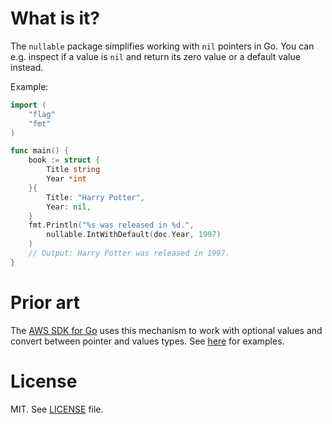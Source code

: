 # What is it?

The `nullable` package simplifies working with `nil` pointers in Go.
You can e.g. inspect if a value is `nil` and return its zero value
or a default value instead.

Example:

```go
import (
    "flag"
    "fmt"
)

func main() {
	book := struct {
		Title string
		Year *int
	}{
		Title: "Harry Potter",
		Year: nil,
	}
	fmt.Println("%s was released in %d.",
		nullable.IntWithDefault(doc.Year, 1997)
	)
	// Output: Harry Potter was released in 1997.
}
```

# Prior art

The [AWS SDK for Go](https://github.com/aws/aws-sdk-go) uses this
mechanism to work with optional values and convert between pointer
and values types. See [here](https://github.com/aws/aws-sdk-go/blob/master/aws/convert_types.go) for examples. 

# License

MIT. See [LICENSE](https://github.com/olivere/nullable/blob/master/LICENSE) file.
